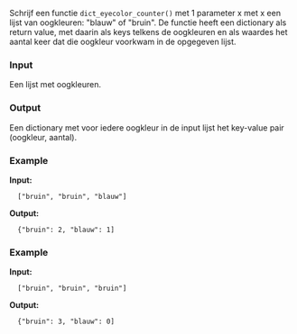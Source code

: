 Schrijf een functie `dict_eyecolor_counter()` met 1 parameter x met x een lijst van oogkleuren: "blauw" of "bruin". De functie heeft een dictionary als return value, met daarin als keys telkens de oogkleuren en als waardes het aantal keer dat die oogkleur voorkwam in
de opgegeven lijst.

### Input

Een lijst met oogkleuren.

### Output

Een dictionary met voor iedere oogkleur in de input lijst het key-value pair
(oogkleur, aantal).

### Example

**Input:**

      ["bruin", "bruin", "blauw"]

**Output:**

      {"bruin": 2, "blauw": 1]

### Example

**Input:**

      ["bruin", "bruin", "bruin"]

**Output:**

      {"bruin": 3, "blauw": 0]
